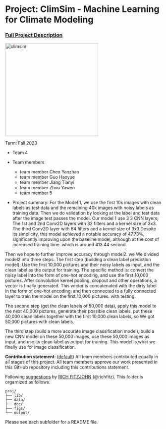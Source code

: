 # Project: ClimSim - Machine Learning for Climate Modeling


### [Full Project Description](doc/project3_desc.md)

<img src="https://leap-stc.github.io/ClimSim/_images/fig_1.png" alt="climsim" width="300"/>

Term: Fall 2023

+ Team 4
+ Team members
	+ team member Chen Yanzhao
	+ team member Guo Haoyue
	+ team member Jiang Tianyi
	+ team member Zhou Yawen
	+ team member 5

+ Project summary: For the Model 1, we use the first 10k images with clean labels as test data and the remaining 40k images with noisy labels as training data. Then we do validation by looking  at the label and test data after the image test passes the model. Our model 1 use 3 3 CNN layers; The 1st and 2nd Conv2D layers with 32 filters and a kernel size​ of 3x3. The third Conv2D layer with 64 filters and a kernel size of 3x3.​Despite its simplicity, this model achieved a notable accuracy of 47.73%, significantly improving upon the baseline model, although at the cost of increased training time. which is around 413.44 second.

 
Then we hope to further improve accuracy through model2. we We divided model2 into three steps.
The first step (building a clean label prediction model): Use the first 10,000 pictures and their noisy labels as input, and the clean label as the output for training. The specific method is: convert the noisy label into the form of one-hot encoding, and use the first 10,000 pictures. After convolution kernel pooling, dropout and other operations, a vector is finally generated. This vector is concatenated with the dirty label in the form of one-hot encoding, and then connected to a fully connected layer to train the model on the first 10,000 pictures. with testing.
 
The second step (get the clean labels of 50,000 data), apply this model to the next 40,000 pictures, generate their possible clean labels, put these 40,000 clean labels together with the first 10,000 clean labels, so We got 50,000 pictures with clean labels.
 
The third step (build a more accurate image classification model), build a new CNN model on these 50,000 images, use these 50,000 images as input, and use its clean label as output for training. This model is what we finally use for image classification.
 
	

**Contribution statement**: ([default](doc/a_note_on_contributions.md)) All team members contributed equally in all stages of this project. All team members approve our work presented in this GitHub repository including this contributions statement. 

Following [suggestions](http://nicercode.github.io/blog/2013-04-05-projects/) by [RICH FITZJOHN](http://nicercode.github.io/about/#Team) (@richfitz). This folder is orgarnized as follows.

```
proj/
├── lib/
├── data/
├── doc/
├── figs/
└── output/
```

Please see each subfolder for a README file.
